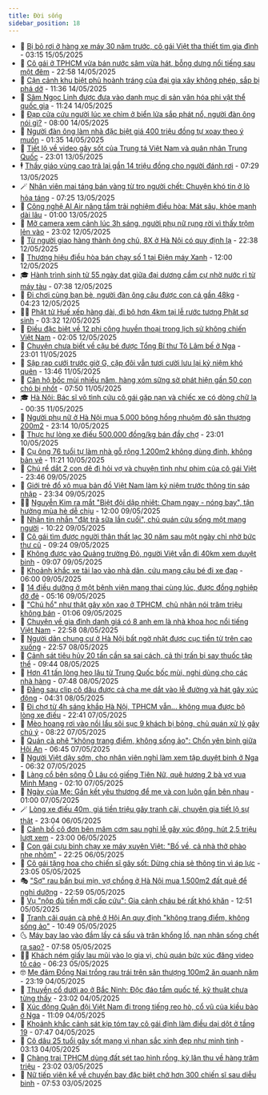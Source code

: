 ```yaml
---
title: Đời sống
sidebar_position: 18
---
```


<!-- dantri-doi-song:START -->
- 🥳 [Bị bỏ rơi ở hàng xe máy 30 năm trước, cô gái Việt tha thiết tìm gia đình](https://dantri.com.vn/doi-song/bi-bo-roi-o-hang-xe-may-30-nam-truoc-co-gai-viet-tha-thiet-tim-gia-dinh-20250515092749951.htm) - 03:15 15/05/2025
- 🌁 [Cô gái ở TPHCM vừa bán nước sâm vừa hát, bỗng dưng nổi tiếng sau một đêm](https://dantri.com.vn/doi-song/co-gai-o-tphcm-vua-ban-nuoc-sam-vua-hat-bong-dung-noi-tieng-sau-mot-dem-20250514141800869.htm) - 22:58 14/05/2025
- 👀 [Cận cảnh khu biệt phủ hoành tráng của đại gia xây không phép, sắp bị phá dỡ](https://dantri.com.vn/doi-song/can-canh-khu-biet-phu-hoanh-trang-cua-dai-gia-xay-khong-phep-sap-bi-pha-do-20250514134731380.htm) - 11:36 14/05/2025
- 🐻 [Sâm Ngọc Linh được đưa vào danh mục di sản văn hóa phi vật thể quốc gia](https://dantri.com.vn/doi-song/sam-ngoc-linh-duoc-dua-vao-danh-muc-di-san-van-hoa-phi-vat-the-quoc-gia-20250514163243578.htm) - 11:24 14/05/2025
- 🦅 [Đạp cửa cứu người lúc xe chìm ở biển lửa sắp phát nổ, người đàn ông nói gì?](https://dantri.com.vn/doi-song/dap-cua-cuu-nguoi-luc-xe-chim-o-bien-lua-sap-phat-no-nguoi-dan-ong-noi-gi-20250514132815477.htm) - 08:00 14/05/2025
- 🦩 [Người đàn ông làm nhà đặc biệt giá 400 triệu đồng tự xoay theo ý muốn](https://dantri.com.vn/doi-song/nguoi-dan-ong-lam-nha-dac-biet-gia-400-trieu-dong-tu-xoay-theo-y-muon-20250513211015197.htm) - 01:35 14/05/2025
- 🦏 [Tiết lộ về video gây sốt của Trung tá Việt Nam và quân nhân Trung Quốc](https://dantri.com.vn/doi-song/tiet-lo-ve-video-gay-sot-cua-trung-ta-viet-nam-va-quan-nhan-trung-quoc-20250512160717998.htm) - 23:01 13/05/2025
- 🕴 [Thầy giáo vùng cao trả lại gần 14 triệu đồng cho người đánh rơi](https://dantri.com.vn/doi-song/thay-giao-vung-cao-tra-lai-gan-14-trieu-dong-cho-nguoi-danh-roi-20250513104448665.htm) - 07:29 13/05/2025
- 🪄 [Nhân viên mai táng bán vàng từ tro người chết: Chuyện khó tin ở lò hỏa táng](https://dantri.com.vn/doi-song/nhan-vien-mai-tang-ban-vang-tu-tro-nguoi-chet-chuyen-kho-tin-o-lo-hoa-tang-20250513110223800.htm) - 07:25 13/05/2025
- 🚦 [Công nghệ AI Air nâng tầm trải nghiệm điều hòa: Mát sâu, khỏe mạnh dài lâu](https://dantri.com.vn/doi-song/cong-nghe-ai-air-nang-tam-trai-nghiem-dieu-hoa-mat-sau-khoe-manh-dai-lau-20250512185539954.htm) - 01:00 13/05/2025
- 🤔 [Mở camera xem cảnh lúc 3h sáng, người phụ nữ rụng rời vì thấy trộm lẻn vào](https://dantri.com.vn/doi-song/mo-camera-xem-canh-luc-3h-sang-nguoi-phu-nu-rung-roi-vi-thay-trom-len-vao-20250512112348853.htm) - 23:02 12/05/2025
- 🚦 [Từ người giao hàng thành ông chủ, 8X ở Hà Nội có quy định lạ](https://dantri.com.vn/doi-song/tu-nguoi-giao-hang-thanh-ong-chu-8x-o-ha-noi-co-quy-dinh-la-20250512153914250.htm) - 22:38 12/05/2025
- 🐎 [Thương hiệu điều hòa bán chạy số 1 tại Điện máy Xanh](https://dantri.com.vn/doi-song/thuong-hieu-dieu-hoa-ban-chay-so-1-tai-dien-may-xanh-20250512181125622.htm) - 12:00 12/05/2025
- 🎓 [Hành trình sinh tử 55 ngày dạt giữa đại dương cầm cự nhờ nước rỉ từ máy tàu](https://dantri.com.vn/doi-song/hanh-trinh-sinh-tu-55-ngay-dat-giua-dai-duong-cam-cu-nho-nuoc-ri-tu-may-tau-20250511205031481.htm) - 07:38 12/05/2025
- 🐘 [Đi chơi cùng bạn bè, người đàn ông câu được con cá gần 48kg](https://dantri.com.vn/doi-song/di-choi-cung-ban-be-nguoi-dan-ong-cau-duoc-con-ca-gan-48kg-20250512104657303.htm) - 04:23 12/05/2025
- 🧑‍🏫 [Phật tử Huế xếp hàng dài, đi bộ hơn 4km tại lễ rước tượng Phật sơ sinh](https://dantri.com.vn/doi-song/phat-tu-hue-xep-hang-dai-di-bo-hon-4km-tai-le-ruoc-tuong-phat-so-sinh-20250512005745264.htm) - 03:32 12/05/2025
- 🦒 [Điều đặc biệt về 12 phi công huyền thoại trong lịch sử không chiến Việt Nam](https://dantri.com.vn/doi-song/dieu-dac-biet-ve-12-phi-cong-huyen-thoai-trong-lich-su-khong-chien-viet-nam-20250510204615057.htm) - 02:05 12/05/2025
- 🧰 [Chuyện chưa biết về cậu bé được Tổng Bí thư Tô Lâm bế ở Nga](https://dantri.com.vn/doi-song/chuyen-chua-biet-ve-cau-be-duoc-tong-bi-thu-to-lam-be-o-nga-20250511182056152.htm) - 23:01 11/05/2025
- 🧐 [Sập rạp cưới trước giờ G, cặp đôi vẫn tươi cười lưu lại kỷ niệm khó quên](https://dantri.com.vn/doi-song/sap-rap-cuoi-truoc-gio-g-cap-doi-van-tuoi-cuoi-luu-lai-ky-niem-kho-quen-20250511195001734.htm) - 13:46 11/05/2025
- 🌮 [Căn hộ bốc mùi nhiều năm, hàng xóm sững sờ phát hiện gần 50 con chó bị nhốt](https://dantri.com.vn/doi-song/can-ho-boc-mui-nhieu-nam-hang-xom-sung-so-phat-hien-gan-50-con-cho-bi-nhot-20250511112455098.htm) - 07:50 11/05/2025
- 🎓 [Hà Nội: Bác sĩ vô tình cứu cô gái gặp nạn và chiếc xe có dòng chữ lạ](https://dantri.com.vn/doi-song/ha-noi-bac-si-vo-tinh-cuu-co-gai-gap-nan-va-chiec-xe-co-dong-chu-la-20250510212403189.htm) - 00:35 11/05/2025
- 🚀 [Người phụ nữ ở Hà Nội mua 5.000 bông hồng nhuộm đỏ sân thượng 200m2](https://dantri.com.vn/doi-song/nguoi-phu-nu-o-ha-noi-mua-5000-bong-hong-nhuom-do-san-thuong-200m2-20250506102931014.htm) - 23:14 10/05/2025
- 🤖 [Thực hư lòng xe điếu 500.000 đồng/kg bán đầy chợ](https://dantri.com.vn/doi-song/thuc-hu-long-xe-dieu-500000-dongkg-ban-day-cho-20250507221233003.htm) - 23:01 10/05/2025
- 🤩 [Cụ ông 76 tuổi tự làm nhà gỗ rộng 1.200m2 không dùng đinh, không bản vẽ](https://dantri.com.vn/doi-song/cu-ong-76-tuoi-tu-lam-nha-go-rong-1200m2-khong-dung-dinh-khong-ban-ve-20250510162545076.htm) - 11:21 10/05/2025
- 👹 [Chú rể dắt 2 con dê đi hỏi vợ và chuyện tình như phim của cô gái Việt](https://dantri.com.vn/doi-song/chu-re-dat-2-con-de-di-hoi-vo-va-chuyen-tinh-nhu-phim-cua-co-gai-viet-20250508203452566.htm) - 23:46 09/05/2025
- 🦩 [Giới trẻ đổ xô mua bản đồ Việt Nam làm kỷ niệm trước thông tin sáp nhập](https://dantri.com.vn/doi-song/gioi-tre-do-xo-mua-ban-do-viet-nam-lam-ky-niem-truoc-thong-tin-sap-nhap-20250507223833132.htm) - 23:34 09/05/2025
- 🧑‍🏫 [Nguyễn Kim ra mắt &quot;Biệt đội dập nhiệt: Chạm ngay - nóng bay&quot;, tận hưởng mùa hè dễ chịu](https://dantri.com.vn/doi-song/nguyen-kim-ra-mat-biet-doi-dap-nhiet-cham-ngay-nong-bay-tan-huong-mua-he-de-chiu-20250509182308516.htm) - 12:00 09/05/2025
- 🌈 [Nhận tin nhắn &quot;đặt trà sữa lần cuối&quot;, chủ quán cứu sống một mạng người](https://dantri.com.vn/doi-song/nhan-tin-nhan-dat-tra-sua-lan-cuoi-chu-quan-cuu-song-mot-mang-nguoi-20250509121719372.htm) - 10:22 09/05/2025
- 💃 [Cô gái tìm được người thân thất lạc 30 năm sau một ngày chỉ nhờ bức thư cũ](https://dantri.com.vn/doi-song/co-gai-tim-duoc-nguoi-than-that-lac-30-nam-sau-mot-ngay-chi-nho-buc-thu-cu-20250508120008370.htm) - 09:24 09/05/2025
- 💂 [Không được vào Quảng trường Đỏ, người Việt vẫn đi 40km xem duyệt binh](https://dantri.com.vn/doi-song/khong-duoc-vao-quang-truong-do-nguoi-viet-van-di-40km-xem-duyet-binh-20250509154058228.htm) - 09:07 09/05/2025
- 🦏 [Khoảnh khắc xe tải lao vào nhà dân, cứu mạng cậu bé đi xe đạp](https://dantri.com.vn/doi-song/khoanh-khac-xe-tai-lao-vao-nha-dan-cuu-mang-cau-be-di-xe-dap-20250508181331196.htm) - 06:00 09/05/2025
- 🤡 [14 điều dưỡng ở một bệnh viện mang thai cùng lúc, được đồng nghiệp đỡ đẻ](https://dantri.com.vn/doi-song/14-dieu-duong-o-mot-benh-vien-mang-thai-cung-luc-duoc-dong-nghiep-do-de-20250509115948440.htm) - 05:16 09/05/2025
- 🫶 [&quot;Chú hổ&quot; như thật gây xôn xao ở TPHCM, chủ nhân nói trăm triệu không bán](https://dantri.com.vn/doi-song/chu-ho-nhu-that-gay-xon-xao-o-tphcm-chu-nhan-noi-tram-trieu-khong-ban-20250507155639591.htm) - 01:06 09/05/2025
- 💪 [Chuyện về gia đình danh giá có 8 anh em là nhà khoa học nổi tiếng Việt Nam](https://dantri.com.vn/doi-song/chuyen-ve-gia-dinh-danh-gia-co-8-anh-em-la-nha-khoa-hoc-noi-tieng-viet-nam-20250506233343544.htm) - 22:58 08/05/2025
- 🦅 [Người dân chung cư ở Hà Nội bất ngờ nhặt được cục tiền từ trên cao xuống](https://dantri.com.vn/doi-song/nguoi-dan-chung-cu-o-ha-noi-bat-ngo-nhat-duoc-cuc-tien-tu-tren-cao-xuong-20250508164303832.htm) - 22:57 08/05/2025
- 🧠 [Cảnh sát tiêu hủy 20 tấn cần sa sai cách, cả thị trấn bị say thuốc tập thể](https://dantri.com.vn/doi-song/canh-sat-tieu-huy-20-tan-can-sa-sai-cach-ca-thi-tran-bi-say-thuoc-tap-the-20250508163404743.htm) - 09:44 08/05/2025
- 🦅 [Hơn 41 tấn lòng heo lậu từ Trung Quốc bốc mùi, nghi dùng cho các nhà hàng](https://dantri.com.vn/doi-song/hon-41-tan-long-heo-lau-tu-trung-quoc-boc-mui-nghi-dung-cho-cac-nha-hang-20250508113835844.htm) - 07:48 08/05/2025
- 💪 [Đằng sau clip cô dâu được cả cha mẹ dắt vào lễ đường và hát gây xúc động](https://dantri.com.vn/doi-song/dang-sau-clip-co-dau-duoc-ca-cha-me-dat-vao-le-duong-va-hat-gay-xuc-dong-20250507164115868.htm) - 04:31 08/05/2025
- 🧐 [Đi chợ từ 4h sáng khắp Hà Nội, TPHCM vẫn... không mua được bộ lòng xe điếu](https://dantri.com.vn/doi-song/di-cho-tu-4h-sang-khap-ha-noi-tphcm-van-khong-mua-duoc-bo-long-xe-dieu-20250507112536992.htm) - 22:41 07/05/2025
- 👀 [Mèo hoang rơi vào nồi lẩu sôi sục 9 khách bị bỏng, chủ quán xử lý gây chú ý](https://dantri.com.vn/doi-song/meo-hoang-roi-vao-noi-lau-soi-suc-9-khach-bi-bong-chu-quan-xu-ly-gay-chu-y-20250505141832702.htm) - 08:22 07/05/2025
- 🎉 [Quán cà phê &quot;không trang điểm, không sống ảo&quot;: Chốn yên bình giữa Hội An](https://dantri.com.vn/doi-song/quan-ca-phe-khong-trang-diem-khong-song-ao-chon-yen-binh-giua-hoi-an-20250507101429292.htm) - 06:45 07/05/2025
- 💂 [Người Việt dậy sớm, cho nhân viên nghỉ làm xem tập duyệt binh ở Nga](https://dantri.com.vn/doi-song/nguoi-viet-day-som-cho-nhan-vien-nghi-lam-xem-tap-duyet-binh-o-nga-20250507112810723.htm) - 06:32 07/05/2025
- 🚀 [Làng cổ bên sông Ô Lâu có giếng Tiên Nữ, quê hương 2 bà vợ vua Minh Mạng](https://dantri.com.vn/doi-song/lang-co-ben-song-o-lau-co-gieng-tien-nu-que-huong-2-ba-vo-vua-minh-mang-20250503172228852.htm) - 02:10 07/05/2025
- 👹 [Ngày của Mẹ: Gắn kết yêu thương để mẹ và con luôn gần bên nhau](https://dantri.com.vn/doi-song/ngay-cua-me-gan-ket-yeu-thuong-de-me-va-con-luon-gan-ben-nhau-20250507000305101.htm) - 01:00 07/05/2025
- 🪄 [Lòng xe điếu 40m, giá tiền triệu gây tranh cãi, chuyên gia tiết lộ sự thật](https://dantri.com.vn/doi-song/long-xe-dieu-40m-gia-tien-trieu-gay-tranh-cai-chuyen-gia-tiet-lo-su-that-20250506171410780.htm) - 23:04 06/05/2025
- 🌁 [Cảnh bố cô đơn bên mâm cơm sau nghỉ lễ gây xúc động, hút 2,5 triệu lượt xem](https://dantri.com.vn/doi-song/canh-bo-co-don-ben-mam-com-sau-nghi-le-gay-xuc-dong-hut-25-trieu-luot-xem-20250505151652210.htm) - 23:00 06/05/2025
- 🌋 [Con gái cựu binh chạy xe máy xuyên Việt: &quot;Bố về, cả nhà thở phào nhẹ nhõm&quot;](https://dantri.com.vn/doi-song/con-gai-cuu-binh-chay-xe-may-xuyen-viet-bo-ve-ca-nha-tho-phao-nhe-nhom-20250506155833974.htm) - 22:25 06/05/2025
- 🦆 [Cô gái tặng hoa cho chiến sĩ gây sốt: Dừng chia sẻ thông tin vì áp lực](https://dantri.com.vn/doi-song/co-gai-tang-hoa-cho-chien-si-gay-sot-dung-chia-se-thong-tin-vi-ap-luc-20250505194832448.htm) - 23:05 05/05/2025
- 🎭 [&quot;Sợ&quot; rau bẩn bụi mịn, vợ chồng ở Hà Nội mua 1.500m2 đất quê để nghỉ dưỡng](https://dantri.com.vn/doi-song/so-rau-ban-bui-min-vo-chong-o-ha-noi-mua-1500m2-dat-que-de-nghi-duong-20250416150226710.htm) - 22:59 05/05/2025
- 🤡 [Vụ &quot;nộp đủ tiền mới cấp cứu&quot;: Gia cảnh cháu bé rất khó khăn](https://dantri.com.vn/doi-song/vu-nop-du-tien-moi-cap-cuu-gia-canh-chau-be-rat-kho-khan-20250505183427845.htm) - 12:51 05/05/2025
- 🦩 [Tranh cãi quán cà phê ở Hội An quy định &quot;không trang điểm, không sống ảo&quot;](https://dantri.com.vn/doi-song/tranh-cai-quan-ca-phe-o-hoi-an-quy-dinh-khong-trang-diem-khong-song-ao-20250505163836451.htm) - 10:49 05/05/2025
- 🌜 [Máy bay lao vào đầm lầy cá sấu và trăn khổng lồ, nạn nhân sống chết ra sao?](https://dantri.com.vn/doi-song/may-bay-lao-vao-dam-lay-ca-sau-va-tran-khong-lo-nan-nhan-song-chet-ra-sao-20250505112848999.htm) - 07:58 05/05/2025
- 🧑‍🏫 [Khách ném giấy lau mũi vào lọ gia vị, chủ quán bức xúc đăng video tố cáo](https://dantri.com.vn/doi-song/khach-nem-giay-lau-mui-vao-lo-gia-vi-chu-quan-buc-xuc-dang-video-to-cao-20250505094219733.htm) - 06:23 05/05/2025
- 🤓 [Mẹ đảm Đồng Nai trồng rau trái trên sân thượng 100m2 ăn quanh năm](https://dantri.com.vn/doi-song/me-dam-dong-nai-trong-rau-trai-tren-san-thuong-100m2-an-quanh-nam-20250425184417028.htm) - 23:19 04/05/2025
- 🤗 [Thuyền cổ dưới ao ở Bắc Ninh: Độc đáo tầm quốc tế, kỹ thuật chưa từng thấy](https://dantri.com.vn/doi-song/thuyen-co-duoi-ao-o-bac-ninh-doc-dao-tam-quoc-te-ky-thuat-chua-tung-thay-20250504211507136.htm) - 23:02 04/05/2025
- 🦒 [Xúc động Quân đội Việt Nam đi trong tiếng reo hò, cổ vũ của kiều bào ở Nga](https://dantri.com.vn/doi-song/xuc-dong-quan-doi-viet-nam-di-trong-tieng-reo-ho-co-vu-cua-kieu-bao-o-nga-20250504173640359.htm) - 11:09 04/05/2025
- 💂 [Khoảnh khắc cảnh sát kịp tóm tay cô gái định làm điều dại dột ở tầng 19](https://dantri.com.vn/doi-song/khoanh-khac-canh-sat-kip-tom-tay-co-gai-dinh-lam-dieu-dai-dot-o-tang-19-20250504143025398.htm) - 07:47 04/05/2025
- 🚀 [Cô dâu 25 tuổi gây sốt mạng vì nhan sắc xinh đẹp như minh tinh](https://dantri.com.vn/doi-song/co-dau-25-tuoi-gay-sot-mang-vi-nhan-sac-xinh-dep-nhu-minh-tinh-20250504095451057.htm) - 03:13 04/05/2025
- 🐲 [Chàng trai TPHCM dùng đất sét tạo hình rồng, kỳ lân thu về hàng trăm triệu](https://dantri.com.vn/doi-song/chang-trai-tphcm-dung-dat-set-tao-hinh-rong-ky-lan-thu-ve-hang-tram-trieu-20250421103915868.htm) - 23:02 03/05/2025
- 🎡 [Nữ tiếp viên kể về chuyến bay đặc biệt chở hơn 300 chiến sĩ sau diễu binh](https://dantri.com.vn/doi-song/nu-tiep-vien-ke-ve-chuyen-bay-dac-biet-cho-hon-300-chien-si-sau-dieu-binh-20250503122231355.htm) - 07:53 03/05/2025<!-- dantri-doi-song:END -->
